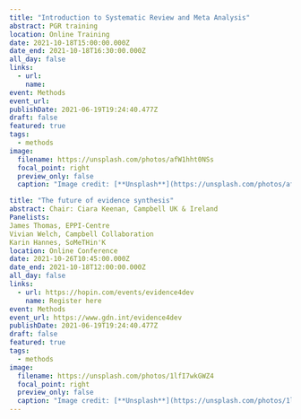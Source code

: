 ```yaml
---
title: "Introduction to Systematic Review and Meta Analysis"
abstract: PGR training
location: Online Training
date: 2021-10-18T15:00:00.000Z
date_end: 2021-10-18T16:30:00.000Z
all_day: false
links:
  - url: 
    name: 
event: Methods
event_url: 
publishDate: 2021-06-19T19:24:40.477Z
draft: false
featured: true
tags:
  - methods
image:
  filename: https://unsplash.com/photos/afW1hht0NSs
  focal_point: right
  preview_only: false
  caption: "Image credit: [**Unsplash**](https://unsplash.com/photos/afW1hht0NSs)"

title: "The future of evidence synthesis"
abstract: Chair: Ciara Keenan, Campbell UK & Ireland
Panelists:
James Thomas, EPPI-Centre
Vivian Welch, Campbell Collaboration
Karin Hannes, SoMeTHin'K
location: Online Conference
date: 2021-10-26T10:45:00.000Z
date_end: 2021-10-18T12:00:00.000Z
all_day: false
links:
  - url: https://hopin.com/events/evidence4dev
    name: Register here
event: Methods
event_url: https://www.gdn.int/evidence4dev
publishDate: 2021-06-19T19:24:40.477Z
draft: false
featured: true
tags:
  - methods
image:
  filename: https://unsplash.com/photos/1lfI7wkGWZ4
  focal_point: right
  preview_only: false
  caption: "Image credit: [**Unsplash**](https://unsplash.com/photos/1lfI7wkGWZ4)"
---
```

